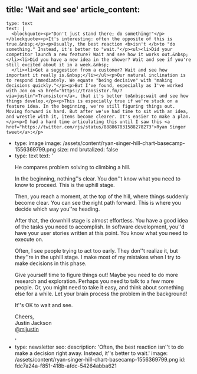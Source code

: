 title: 'Wait and see'
article_content:
  -
    type: text
    text: |
      <blockquote><p>"Don't just stand there; do something!"</p></blockquote><p>It's interesting: often the opposite of this is true.&nbsp;</p><p>Usually, the best reaction <b>isn't </b>to "do something." Instead, it's better to "wait."</p><ul><li>Did your competitor launch a new feature? Wait and see how it works out.&nbsp;</li><li>Did you have a new idea in the shower? Wait and see if you're still excited about it in a week.&nbsp;
      </li><li>Get a suggestion from a customer? Wait and see how important it really is.&nbsp;</li></ul><p>Our natural inclination is to respond immediately. We equate "being decisive" with "making decisions quickly."</p><p>But I've found, especially as I've worked with Jon on <a href="https://transistor.fm/?via=justin">Transistor</a>, that it's better to&nbsp;wait and see how things develop.</p><p>This is especially true if we're stuck on a feature idea. In the beginning, we're still figuring things out. Moving forward is hard. But after we've had time to sit with an idea, and wrestle with it, items become clearer. It's easier to make a plan.</p><p>I had a hard time articulating this until I saw this <a href="https://twitter.com/rjs/status/888867831588278273">Ryan Singer tweet</a>:</p>
  -
    type: image
    image: /assets/content/ryan-singer-hill-chart-basecamp-1556369799.png
    size: md
    brutalized: false
  -
    type: text
    text: '<p>He compares problem solving to climbing a hill.&nbsp;</p><p>In the beginning, nothing''s clear. You don''t know what you need to know to proceed. This is the uphill stage.</p><p>Then, you reach a moment, at the top of the hill, where things suddenly become clear. You can see the right path forward. This is where you decide which way you''re heading.</p><p>After that, the downhill stage is almost effortless. You have a good idea of the tasks you need to accomplish. In software development, you''d have your user stories written at this point. You know what you need to execute on.</p><p>Often, I see people trying to act too early. They don''t realize it, but they''re in the uphill stage. I make most of my mistakes when I try to make decisions in this phase.</p><p>Give yourself time to figure things out! Maybe you need to do more research and exploration. Perhaps you need to talk to a few more people. Or, you might need to take it easy, and think about something else for a while. Let your brain process the problem in the background!</p><p>It''s OK to wait and see.</p><p>Cheers,<br>Justin Jackson<br><a href="https://twitter.com/mijustin">@mijustin</a></p>'
  -
    type: newsletter
seo:
  description: 'Often, the best reaction isn''t to do make a decision right away. Instead, it''s better to wait.'
  image: /assets/content/ryan-singer-hill-chart-basecamp-1556369799.png
id: fdc7a24a-f851-418b-afdc-54264abba621
